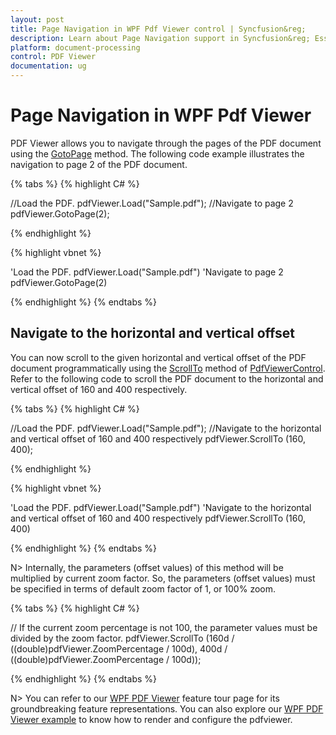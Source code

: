 ```yaml
---
layout: post
title: Page Navigation in WPF Pdf Viewer control | Syncfusion&reg;
description: Learn about Page Navigation support in Syncfusion&reg; Essential Studio&reg; WPF Pdf Viewer control, its elements and more.
platform: document-processing
control: PDF Viewer
documentation: ug
---
```


# Page Navigation in WPF Pdf Viewer

PDF Viewer allows you to navigate through the pages of the PDF document using the [GotoPage](https://help.syncfusion.com/cr/wpf/Syncfusion.Windows.PdfViewer.PdfViewerControl.html#Syncfusion_Windows_PdfViewer_PdfViewerControl_GotoPage_System_Int32_) method. The following code example illustrates the navigation to page 2 of the PDF document.

{% tabs %}
{% highlight C# %}

//Load the PDF.
pdfViewer.Load("Sample.pdf");
//Navigate to page 2
pdfViewer.GotoPage(2);

{% endhighlight %}

{% highlight vbnet %}

'Load the PDF.
pdfViewer.Load("Sample.pdf")
'Navigate to page 2
pdfViewer.GotoPage(2)

{% endhighlight %}
{% endtabs %}

## Navigate to the horizontal and vertical offset
You can now scroll to the given horizontal and vertical offset of the PDF document programmatically using the [ScrollTo](https://help.syncfusion.com/cr/wpf/Syncfusion.Windows.PdfViewer.PdfViewerControl.html#Syncfusion_Windows_PdfViewer_PdfViewerControl_ScrollTo_System_Double_System_Double_) method of [PdfViewerControl](https://help.syncfusion.com/cr/wpf/Syncfusion.Windows.PdfViewer.PdfViewerControl.html). Refer to the following code to scroll the PDF document to the horizontal and vertical offset of 160 and 400 respectively.

{% tabs %}
{% highlight C# %}

//Load the PDF.
pdfViewer.Load("Sample.pdf");
//Navigate to the horizontal and vertical offset of 160 and 400 respectively
pdfViewer.ScrollTo (160, 400);

{% endhighlight %}

{% highlight vbnet %}

'Load the PDF.
pdfViewer.Load("Sample.pdf")
'Navigate to the horizontal and vertical offset of 160 and 400 respectively
pdfViewer.ScrollTo (160, 400)

{% endhighlight %}
{% endtabs %}

N> Internally, the parameters (offset values) of this method will be multiplied by current zoom factor. So, the parameters (offset values) must be specified in terms of default zoom factor of 1, or 100% zoom.

{% tabs %}
{% highlight C# %}

// If the current zoom percentage is not 100, the parameter values must be divided by the zoom factor.
pdfViewer.ScrollTo (160d / ((double)pdfViewer.ZoomPercentage / 100d), 400d / ((double)pdfViewer.ZoomPercentage / 100d));

{% endhighlight %}
{% endtabs %}

N> You can refer to our [WPF PDF Viewer](https://www.syncfusion.com/wpf-controls/pdf-viewer) feature tour page for its groundbreaking feature representations. You can also explore our [WPF PDF Viewer example](https://github.com/syncfusion/wpf-demos) to know how to render and configure the pdfviewer.